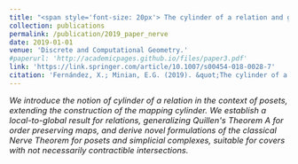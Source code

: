 ```yaml
---
title: "<span style='font-size: 20px'> The cylinder of a relation and generalized versions of the Nerve Theorem"
collection: publications
permalink: /publication/2019_paper_nerve
date: 2019-01-01
venue: 'Discrete and Computational Geometry.'
#paperurl: 'http://academicpages.github.io/files/paper3.pdf'
link: 'https://link.springer.com/article/10.1007/s00454-018-0028-7'
citation: 'Fernández, X.; Minian, E.G. (2019). &quot;The cylinder of a relation and generalized versions of the Nerve Theorem.&quot; <i>Discrete and Computational Geometry</i>. 63(8).'
---
```


<p style="font-size:11pt; font-style:italic">
We introduce the notion of cylinder of a relation in the context of posets, extending the construction of the mapping cylinder. We establish a local-to-global result for relations, generalizing Quillen's Theorem A for order preserving maps, and derive novel formulations of the classical Nerve Theorem for posets and simplicial complexes, suitable for covers with not necessarily contractible intersections.
</p>